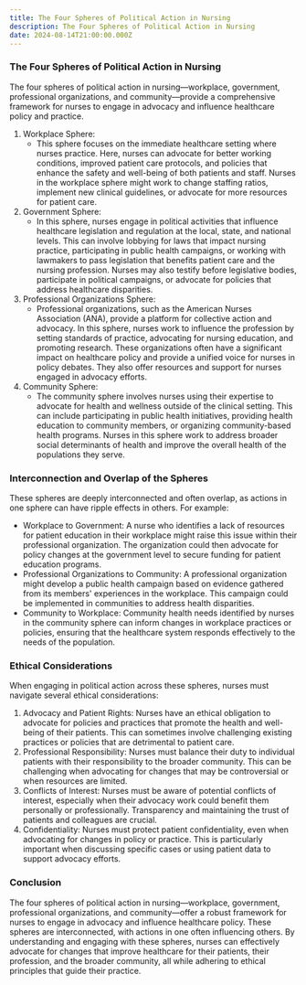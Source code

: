 ```yaml
---
title: The Four Spheres of Political Action in Nursing
description: The Four Spheres of Political Action in Nursing
date: 2024-08-14T21:00:00.000Z
---
```


### The Four Spheres of Political Action in Nursing

The four spheres of political action in nursing—workplace, government, professional organizations, and community—provide a comprehensive framework for nurses to engage in advocacy and influence healthcare policy and practice.

1. Workplace Sphere:
   * This sphere focuses on the immediate healthcare setting where nurses practice. Here, nurses can advocate for better working conditions, improved patient care protocols, and policies that enhance the safety and well-being of both patients and staff. Nurses in the workplace sphere might work to change staffing ratios, implement new clinical guidelines, or advocate for more resources for patient care.
2. Government Sphere:
   * In this sphere, nurses engage in political activities that influence healthcare legislation and regulation at the local, state, and national levels. This can involve lobbying for laws that impact nursing practice, participating in public health campaigns, or working with lawmakers to pass legislation that benefits patient care and the nursing profession. Nurses may also testify before legislative bodies, participate in political campaigns, or advocate for policies that address healthcare disparities.
3. Professional Organizations Sphere:
   * Professional organizations, such as the American Nurses Association (ANA), provide a platform for collective action and advocacy. In this sphere, nurses work to influence the profession by setting standards of practice, advocating for nursing education, and promoting research. These organizations often have a significant impact on healthcare policy and provide a unified voice for nurses in policy debates. They also offer resources and support for nurses engaged in advocacy efforts.
4. Community Sphere:
   * The community sphere involves nurses using their expertise to advocate for health and wellness outside of the clinical setting. This can include participating in public health initiatives, providing health education to community members, or organizing community-based health programs. Nurses in this sphere work to address broader social determinants of health and improve the overall health of the populations they serve.

### Interconnection and Overlap of the Spheres

These spheres are deeply interconnected and often overlap, as actions in one sphere can have ripple effects in others. For example:

* Workplace to Government: A nurse who identifies a lack of resources for patient education in their workplace might raise this issue within their professional organization. The organization could then advocate for policy changes at the government level to secure funding for patient education programs.
* Professional Organizations to Community: A professional organization might develop a public health campaign based on evidence gathered from its members' experiences in the workplace. This campaign could be implemented in communities to address health disparities.
* Community to Workplace: Community health needs identified by nurses in the community sphere can inform changes in workplace practices or policies, ensuring that the healthcare system responds effectively to the needs of the population.

### Ethical Considerations

When engaging in political action across these spheres, nurses must navigate several ethical considerations:

1. Advocacy and Patient Rights: Nurses have an ethical obligation to advocate for policies and practices that promote the health and well-being of their patients. This can sometimes involve challenging existing practices or policies that are detrimental to patient care.
2. Professional Responsibility: Nurses must balance their duty to individual patients with their responsibility to the broader community. This can be challenging when advocating for changes that may be controversial or when resources are limited.
3. Conflicts of Interest: Nurses must be aware of potential conflicts of interest, especially when their advocacy work could benefit them personally or professionally. Transparency and maintaining the trust of patients and colleagues are crucial.
4. Confidentiality: Nurses must protect patient confidentiality, even when advocating for changes in policy or practice. This is particularly important when discussing specific cases or using patient data to support advocacy efforts.

### Conclusion

The four spheres of political action in nursing—workplace, government, professional organizations, and community—offer a robust framework for nurses to engage in advocacy and influence healthcare policy. These spheres are interconnected, with actions in one often influencing others. By understanding and engaging with these spheres, nurses can effectively advocate for changes that improve healthcare for their patients, their profession, and the broader community, all while adhering to ethical principles that guide their practice.
